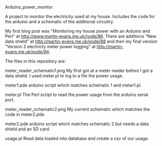 Arduino_power_monitor

A project to monitor the electricity used at my house. Includes the code for
the arduino and a schematic of the additional circuitry.

My first blog post was "Monitoring my house power with an Arduino and Perl" at http://www.martin-evans.me.uk/node/86. There are additions "New data shield" at http://martin-evans.me.uk/node/88 and then my final version "Version 2 electricty meter power logging" at http://martin-evans.me.uk/node/94.

The files in this repository are:

meter_reader_schematic1.png
  My first got at a meter reader before I got a data shield.
  I used meter.pl to log to a file the power usage.

meter1.pde
  arduino script which matches schematic 1 and meter1.pl.

meter.pl
  The Perl script to read the power usage from the arduino serial port.

meter_reader_schematic2.png
  My current schematic which matches the code in meter2.pde.

meter2.pde
  arduino script which matches schematic 2 but needs a data shield
  and an SD card.

usage.pl
  Read data loaded into database and create a csv of our usage.
